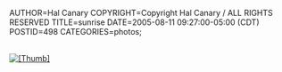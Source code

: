 AUTHOR=Hal Canary
COPYRIGHT=Copyright Hal Canary / ALL RIGHTS RESERVED
TITLE=sunrise
DATE=2005-08-11 09:27:00-05:00 (CDT)
POSTID=498
CATEGORIES=photos;

[  
![[Thumb]](https://halcanary.org/photos/thumb/2005-08-06-img_1784.jpg)  
](https://halcanary.org/photos/2005-08-06-img_1784.jpg)
